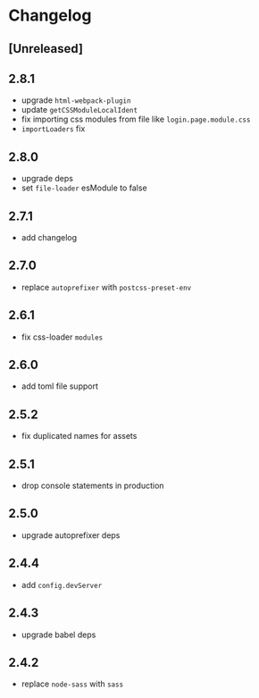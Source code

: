 # Changelog

## [Unreleased]

## 2.8.1

- upgrade `html-webpack-plugin`
- update `getCSSModuleLocalIdent`
- fix importing css modules from file like `login.page.module.css`
- `importLoaders` fix

## 2.8.0

- upgrade deps
- set `file-loader` esModule to false

## 2.7.1

- add changelog

## 2.7.0

- replace `autoprefixer` with `postcss-preset-env`

## 2.6.1

- fix css-loader `modules`

## 2.6.0

- add toml file support

## 2.5.2

- fix duplicated names for assets

## 2.5.1

- drop console statements in production

## 2.5.0

- upgrade autoprefixer deps

## 2.4.4

- add `config.devServer`

## 2.4.3

- upgrade babel deps

## 2.4.2

- replace `node-sass` with `sass`
